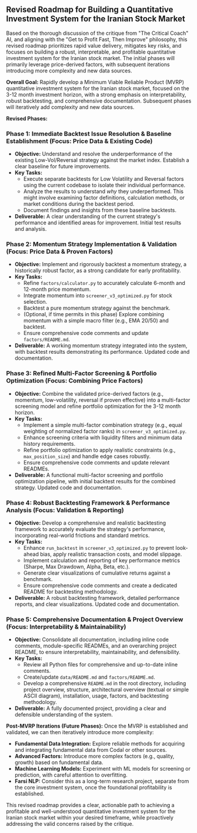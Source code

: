 ## Revised Roadmap for Building a Quantitative Investment System for the Iranian Stock Market

Based on the thorough discussion of the critique from "The Critical Coach" AI, and aligning with the "Get to Profit Fast, Then Improve" philosophy, this revised roadmap prioritizes rapid value delivery, mitigates key risks, and focuses on building a robust, interpretable, and profitable quantitative investment system for the Iranian stock market. The initial phases will primarily leverage price-derived factors, with subsequent iterations introducing more complexity and new data sources.

**Overall Goal:** Rapidly develop a Minimum Viable Reliable Product (MVRP) quantitative investment system for the Iranian stock market, focused on the 3-12 month investment horizon, with a strong emphasis on interpretability, robust backtesting, and comprehensive documentation. Subsequent phases will iteratively add complexity and new data sources.

**Revised Phases:**

### Phase 1: Immediate Backtest Issue Resolution & Baseline Establishment (Focus: Price Data & Existing Code)
*   **Objective:** Understand and resolve the underperformance of the existing Low-Vol/Reversal strategy against the market index. Establish a clear baseline for future improvements.
*   **Key Tasks:**
    *   Execute separate backtests for Low Volatility and Reversal factors using the current codebase to isolate their individual performance.
    *   Analyze the results to understand *why* they underperformed. This might involve examining factor definitions, calculation methods, or market conditions during the backtest period.
    *   Document findings and insights from these baseline backtests.
*   **Deliverable:** A clear understanding of the current strategy's performance and identified areas for improvement. Initial test results and analysis.

### Phase 2: Momentum Strategy Implementation & Validation (Focus: Price Data & Proven Factors)
*   **Objective:** Implement and rigorously backtest a momentum strategy, a historically robust factor, as a strong candidate for early profitability.
*   **Key Tasks:**
    *   Refine `factors/calculator.py` to accurately calculate 6-month and 12-month price momentum.
    *   Integrate momentum into `screener_v3_optimized.py` for stock selection.
    *   Backtest a pure momentum strategy against the benchmark.
    *   (Optional, if time permits in this phase) Explore combining momentum with a simple macro filter (e.g., EMA 20/50) and backtest.
    *   Ensure comprehensive code comments and update `factors/README.md`.
*   **Deliverable:** A working momentum strategy integrated into the system, with backtest results demonstrating its performance. Updated code and documentation.

### Phase 3: Refined Multi-Factor Screening & Portfolio Optimization (Focus: Combining Price Factors)
*   **Objective:** Combine the validated price-derived factors (e.g., momentum, low-volatility, reversal if proven effective) into a multi-factor screening model and refine portfolio optimization for the 3-12 month horizon.
*   **Key Tasks:**
    *   Implement a simple multi-factor combination strategy (e.g., equal weighting of normalized factor ranks) in `screener_v3_optimized.py`.
    *   Enhance screening criteria with liquidity filters and minimum data history requirements.
    *   Refine portfolio optimization to apply realistic constraints (e.g., `max_position_size`) and handle edge cases robustly.
    *   Ensure comprehensive code comments and update relevant READMEs.
*   **Deliverable:** A functional multi-factor screening and portfolio optimization pipeline, with initial backtest results for the combined strategy. Updated code and documentation.

### Phase 4: Robust Backtesting Framework & Performance Analysis (Focus: Validation & Reporting)
*   **Objective:** Develop a comprehensive and realistic backtesting framework to accurately evaluate the strategy's performance, incorporating real-world frictions and standard metrics.
*   **Key Tasks:**
    *   Enhance `run_backtest` in `screener_v3_optimized.py` to prevent look-ahead bias, apply realistic transaction costs, and model slippage.
    *   Implement calculation and reporting of key performance metrics (Sharpe, Max Drawdown, Alpha, Beta, etc.).
    *   Generate clear visualizations of cumulative returns against a benchmark.
    *   Ensure comprehensive code comments and create a dedicated README for backtesting methodology.
*   **Deliverable:** A robust backtesting framework, detailed performance reports, and clear visualizations. Updated code and documentation.

### Phase 5: Comprehensive Documentation & Project Overview (Focus: Interpretability & Maintainability)
*   **Objective:** Consolidate all documentation, including inline code comments, module-specific READMEs, and an overarching project README, to ensure interpretability, maintainability, and defensibility.
*   **Key Tasks:**
    *   Review all Python files for comprehensive and up-to-date inline comments.
    *   Create/update `data/README.md` and `factors/README.md`.
    *   Develop a comprehensive `README.md` in the root directory, including project overview, structure, architectural overview (textual or simple ASCII diagram), installation, usage, factors, and backtesting methodology.
*   **Deliverable:** A fully documented project, providing a clear and defensible understanding of the system.

**Post-MVRP Iterations (Future Phases):**
Once the MVRP is established and validated, we can then iteratively introduce more complexity:
*   **Fundamental Data Integration:** Explore reliable methods for acquiring and integrating fundamental data from Codal or other sources.
*   **Advanced Factors:** Introduce more complex factors (e.g., quality, growth) based on fundamental data.
*   **Machine Learning Models:** Experiment with ML models for screening or prediction, with careful attention to overfitting.
*   **Farsi NLP:** Consider this as a long-term research project, separate from the core investment system, once the foundational profitability is established.

This revised roadmap provides a clear, actionable path to achieving a profitable and well-understood quantitative investment system for the Iranian stock market within your desired timeframe, while proactively addressing the valid concerns raised by the critique.


